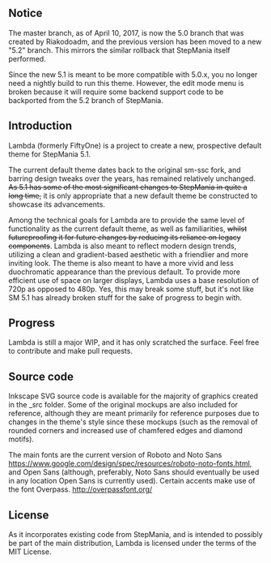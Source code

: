 Notice
-----------
The master branch, as of April 10, 2017, is now the 5.0 branch that was created by Riakodoadm, and the previous version has been moved to a new "5.2" branch. This mirrors the similar rollback that StepMania itself performed.

Since the new 5.1 is meant to be more compatible with 5.0.x, you no longer need a nightly build to run this theme. However, the edit mode menu is broken because it will require some backend support code to be backported from the 5.2 branch of StepMania.

Introduction
-----------
Lambda (formerly FiftyOne) is a project to create a new, prospective default theme for StepMania 5.1.

The current default theme dates back to the original sm-ssc fork, and barring design tweaks over the years, has remained relatively unchanged. ~~As 5.1 has some of the most significant changes to StepMania in quite a long time,~~ it is only appropriate that a new default theme be constructed to showcase its advancements.

Among the technical goals for Lambda are to provide the same level of functionality as the current default theme, as well as familiarities, ~~whilst futureproofing it for future changes by reducing its reliance on legacy components~~. Lambda is also meant to reflect modern design trends, utilizing a clean and gradient-based aesthetic with a friendlier and more inviting look. The theme is also meant to have a more vivid and less duochromatic appearance than the previous default. To provide more efficient use of space on larger displays, Lambda uses a base resolution of 720p as opposed to 480p. Yes, this may break some stuff, but it's not like SM 5.1 has already broken stuff for the sake of progress to begin with.

Progress
-----------
Lambda is still a major WIP, and it has only scratched the surface. Feel free to contribute and make pull requests. 

Source code
-----------
Inkscape SVG source code is available for the majority of graphics created in the _src folder. Some of the original mockups are also included for reference, although they are meant primarily for reference purposes due to changes in the theme's style since these mockups (such as the removal of rounded corners and increased use of chamfered edges and diamond motifs).

The main fonts are the current version of Roboto and Noto Sans <https://www.google.com/design/spec/resources/roboto-noto-fonts.html>, and Open Sans (although, preferably, Noto Sans should eventually be used in any location Open Sans is currently used). Certain accents make use of the font Overpass. <http://overpassfont.org/>


License
-----------
As it incorporates existing code from StepMania, and is intended to possibly be part of the main distribution, Lambda is licensed under the terms of the MIT License. 